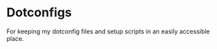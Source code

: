 Dotconfigs
==========

For keeping my dotconfig files and setup scripts in an easily accessible
place.
